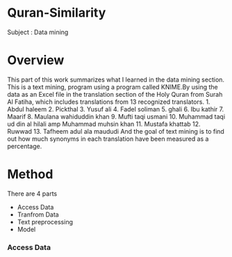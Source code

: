 # Quran-Similarity
Subject : Data mining 
# Overview
This part of this work summarizes what I learned in the data mining section.
This is a text mining, program using a program called KNIME.By using the data 
as an Excel file in the translation section of the Holy Quran from Surah Al Fatiha, 
which includes translations from 13 recognized translators.
          1.  Abdul haleem 
          2.  Pickthal 
          3.  Yusuf ali 
          4.  Fadel soliman 
          5.  ghali 
          6.  Ibu kathir 
          7.  Maarif 
          8.  Maulana wahiduddin khan 
          9.  Mufti taqi usmani 
         10.  Muhammad taqi ud din al hilali amp Muhammad muhsin khan 
         11.  Mustafa khattab 
         12.  Ruwwad 
         13.  Tafheem adul ala maududi
And the goal of text mining is to find out how much synonyms 
in each translation have been measured as a percentage.
# Method 
There are 4 parts 
 * Access Data
 * Tranfrom Data
 * Text preprocessing
 * Model
### Access Data 

















